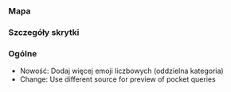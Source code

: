 ### Mapa

### Szczegóły skrytki

### Ogólne
- Nowość: Dodaj więcej emoji liczbowych (oddzielna kategoria)
- Change: Use different source for preview of pocket queries
